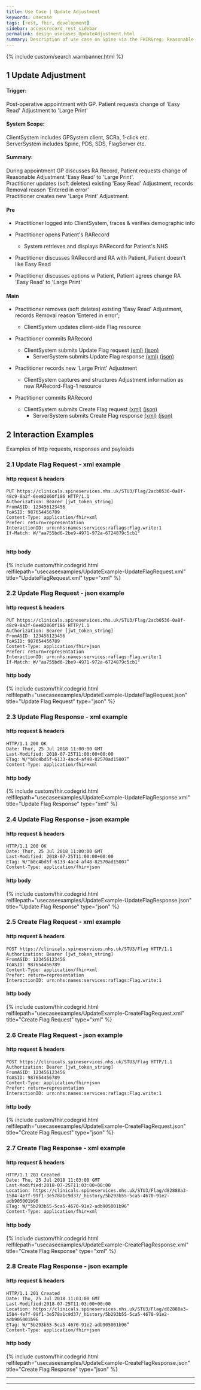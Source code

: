 ```yaml
---
title: Use Case | Update Adjustment
keywords: usecase
tags: [rest, fhir, development]
sidebar: accessrecord_rest_sidebar
permalink: design_usecases_UpdateAdjustment.html
summary: Description of use case on Spine via the FHIR&reg; Reasonable Adjustments API
---
```

{% include custom/search.warnbanner.html %}

## 1 Update Adjustment ##

####  Trigger: ####
Post-operative appointment with GP. Patient requests change of 'Easy Read' Adjustment to 'Large Print'

####  System Scope: ####
ClientSystem includes GPSystem client, SCRa, 1-click etc.  
ServerSystem includes Spine, PDS, SDS, FlagServer etc.  

####  Summary: ####
During appointment GP discusses RA Record, Patient requests change of Reasonable Adjustment 'Easy Read' to 'Large Print'.  
Practitioner updates (soft deletes) existing 'Easy Read' Adjustment, records Removal reason 'Entered in error'  
Practitioner creates new 'Large Print' Adjustment.  

#### Pre ####

* Practitioner logged into ClientSystem, traces & verifies demographic info
* Practitioner opens Patient's RARecord
  * System retrieves and displays RARecord for Patient's NHS

* Practitioner discusses RARecord and RA with Patient, Patient doesn't like Easy Read
* Practitioner discusses options w Patient, Patient agrees change RA 'Easy Read' to 'Large Print'

#### Main ####

* Practitioner removes (soft deletes) existing 'Easy Read' Adjustment, records Removal reason 'Entered in error';
  * ClientSystem updates client-side Flag resource

* Practitioner commits RARecord
  * ClientSystem submits Update Flag request [(xml)](design_usecases_UpdateAdjustment.html#21-update-flag-request---xml-example) [(json)](design_usecases_UpdateAdjustment.html#22-update-flag-request---json-example)
    * ServerSystem submits Update Flag response [(xml)](design_usecases_UpdateAdjustment.html#23-update-flag-response---xml-example) [(json)](design_usecases_UpdateAdjustment.html#24-update-flag-response---json-example)

* Practitioner records new 'Large Print' Adjustment
  * ClientSystem captures and structures Adjustment information as new RARecord-Flag-1 resource 
* Practitioner commits RARecord
  * ClientSystem submits Create Flag request [(xml)](design_usecases_UpdateAdjustment.html#25-create-flag-request---xml-example) [(json)](design_usecases_UpdateAdjustment.html#26-create-flag-request---json-example)
    * ServerSystem submits Create Flag response [(xml)](design_usecases_UpdateAdjustment.html#27-create-flag-response---xml-example) [(json)](design_usecases_UpdateAdjustment.html#28-create-flag-response---json-example)

## 2 Interaction Examples ##

Examples of http requests, responses and payloads

### 2.1 Update Flag Request - xml example ###

#### http request & headers ####
``` http
PUT https://clinicals.spineservices.nhs.uk/STU3/Flag/2acb0536-0a8f-48c9-8a2f-6ee82860f186 HTTP/1.1
Authorization: Bearer [jwt_token_string]
FromASID: 123456123456
ToASID: 987654456789
Content-Type: application/fhir+xml
Prefer: return=representation
InteractionID: urn:nhs:names:services:raflags:Flag.write:1
If-Match: W/"aa755bd6-2be9-4971-972a-6724879c5cb1"


```

#### http body ####
{% include custom/fhir.codegrid.html
relfilepath="usecaseexamples/UpdateExample-UpdateFlagRequest.xml"
title="UpdateFlagRequest.xml"
type="xml" %}

### 2.2 Update Flag Request - json example ###

#### http request & headers ####
``` http
PUT https://clinicals.spineservices.nhs.uk/STU3/Flag/2acb0536-0a8f-48c9-8a2f-6ee82860f186 HTTP/1.1
Authorization: Bearer [jwt_token_string]
FromASID: 123456123456
ToASID: 987654456789
Content-Type: application/fhir+json
Prefer: return=representation
InteractionID: urn:nhs:names:services:raflags:Flag.write:1
If-Match: W/"aa755bd6-2be9-4971-972a-6724879c5cb1"

```

#### http body ####
{% include custom/fhir.codegrid.html
relfilepath="usecaseexamples/UpdateExample-UpdateFlagRequest.json"
title="Update Flag Request"
type="json" %}

### 2.3 Update Flag Response - xml example ###

#### http request & headers ####
``` http
HTTP/1.1 200 OK
Date: Thur, 25 Jul 2018 11:00:00 GMT
Last-Modified: 2018-07-25T11:00:00+00:00
ETag: W/"b0c4bd5f-6133-4ac4-af48-82570ad15007”
Content-Type: application/fhir+xml

```

#### http body ####
{% include custom/fhir.codegrid.html
relfilepath="usecaseexamples/UpdateExample-UpdateFlagResponse.xml"
title="Update Flag Response"
type="xml" %}

### 2.4 Update Flag Response - json example ###

#### http request & headers ####
``` http
HTTP/1.1 200 OK
Date: Thur, 25 Jul 2018 11:00:00 GMT
Last-Modified: 2018-07-25T11:00:00+00:00
ETag: W/"b0c4bd5f-6133-4ac4-af48-82570ad15007”
Content-Type: application/fhir+json

```

#### http body ####
{% include custom/fhir.codegrid.html
relfilepath="usecaseexamples/UpdateExample-UpdateFlagResponse.json"
title="Update Flag Response"
type="json" %}

### 2.5 Create Flag Request - xml example ###

#### http request & headers ####
``` http
POST https://clinicals.spineservices.nhs.uk/STU3/Flag HTTP/1.1
Authorization: Bearer [jwt_token_string]
FromASID: 123456123456
ToASID: 987654456789
Content-Type: application/fhir+xml
Prefer: return=representation
InteractionID: urn:nhs:names:services:raflags:Flag.write:1

```

#### http body ####
{% include custom/fhir.codegrid.html
relfilepath="usecaseexamples/UpdateExample-CreateFlagRequest.xml"
title="Create Flag Request"
type="xml" %}

### 2.6 Create Flag Request - json example ###

#### http request & headers ####
``` http
POST https://clinicals.spineservices.nhs.uk/STU3/Flag HTTP/1.1
Authorization: Bearer [jwt_token_string]
FromASID: 123456123456
ToASID: 987654456789
Content-Type: application/fhir+json
Prefer: return=representation
InteractionID: urn:nhs:names:services:raflags:Flag.write:1

```

#### http body ####
{% include custom/fhir.codegrid.html
relfilepath="usecaseexamples/UpdateExample-CreateFlagRequest.json"
title="Create Flag Request"
type="json" %}

### 2.7 Create Flag Response - xml example ###

#### http request & headers ####
``` http
HTTP/1.1 201 Created
Date: Thu, 25 Jul 2018 11:03:00 GMT
Last-Modified:2018-07-25T11:03:00+00:00
Location: https://clinicals.spineservices.nhs.uk/STU3/Flag/d82888a3-1584-4e7f-99f1-3e578a1c9d37/_history/5b293b55-5ca5-4670-91e2-adb905001b96
ETag: W/"5b293b55-5ca5-4670-91e2-adb905001b96”
Content-Type: application/fhir+xml

```

#### http body ####
{% include custom/fhir.codegrid.html
relfilepath="usecaseexamples/UpdateExample-CreateFlagResponse.xml"
title="Create Flag Response"
type="xml" %}

### 2.8 Create Flag Response - json example ###

#### http request & headers ####
``` http
HTTP/1.1 201 Created
Date: Thu, 25 Jul 2018 11:03:00 GMT
Last-Modified:2018-07-25T11:03:00+00:00
Location: https://clinicals.spineservices.nhs.uk/STU3/Flag/d82888a3-1584-4e7f-99f1-3e578a1c9d37/_history/5b293b55-5ca5-4670-91e2-adb905001b96
ETag: W/"5b293b55-5ca5-4670-91e2-adb905001b96”
Content-Type: application/fhir+json

```

#### http body ####
{% include custom/fhir.codegrid.html
relfilepath="usecaseexamples/UpdateExample-CreateFlagResponse.json"
title="Create Flag Response"
type="json" %}

---
---